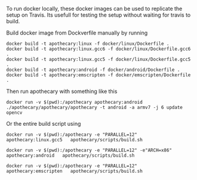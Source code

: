 To run docker locally, these docker images can be used to replicate the setup on Travis. Its usefull for testing the setup without waiting for travis to build.


Build docker image from Dockverfile manually by running

```
docker build -t apothecary:linux -f docker/linux/Dockerfile .
docker build -t apothecary:linux.gcc6 -f docker/linux/Dockerfile.gcc6 .
docker build -t apothecary:linux.gcc5 -f docker/linux/Dockerfile.gcc5 .
docker build -t apothecary:android -f docker/android/Dockerfile .
docker build -t apothecary:emscripten -f docker/emscripten/Dockerfile .
```

Then run apothecary with something like this

```
docker run -v $(pwd):/apothecary apothecary:android ./apothecary/apothecary/apothecary -t android -a armv7 -j 6 update opencv
```

Or the entire build script using 

```
docker run -v $(pwd):/apothecary -e "PARALLEL=12" apothecary:linux.gcc5   apothecary/scripts/build.sh 

docker run -v $(pwd):/apothecary -e "PARALLEL=12" -e"ARCH=x86" apothecary:android   apothecary/scripts/build.sh 

docker run -v $(pwd):/apothecary -e "PARALLEL=12" apothecary:emscripten   apothecary/scripts/build.sh 
```